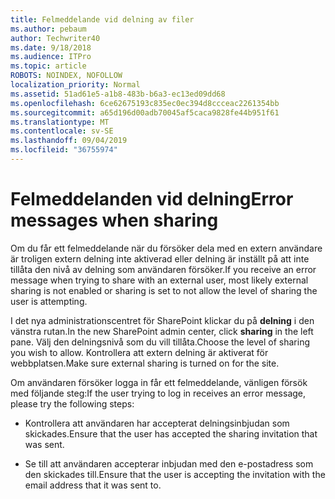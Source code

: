 ```yaml
---
title: Felmeddelande vid delning av filer
ms.author: pebaum
author: Techwriter40
ms.date: 9/18/2018
ms.audience: ITPro
ms.topic: article
ROBOTS: NOINDEX, NOFOLLOW
localization_priority: Normal
ms.assetid: 51ad61e5-a1b8-483b-b6a3-ec13ed09dd68
ms.openlocfilehash: 6ce62675193c835ec0ec394d8ccceac2261354bb
ms.sourcegitcommit: a65d196d00adb70045af5caca9828fe44b951f61
ms.translationtype: MT
ms.contentlocale: sv-SE
ms.lasthandoff: 09/04/2019
ms.locfileid: "36755974"
---
```

# <a name="error-messages-when-sharing"></a><span data-ttu-id="9942c-102">Felmeddelanden vid delning</span><span class="sxs-lookup"><span data-stu-id="9942c-102">Error messages when sharing</span></span>

<span data-ttu-id="9942c-103">Om du får ett felmeddelande när du försöker dela med en extern användare är troligen extern delning inte aktiverad eller delning är inställt på att inte tillåta den nivå av delning som användaren försöker.</span><span class="sxs-lookup"><span data-stu-id="9942c-103">If you receive an error message when trying to share with an external user, most likely external sharing is not enabled or sharing is set to not allow the level of sharing the user is attempting.</span></span>
  
<span data-ttu-id="9942c-104">I det nya administrationscentret för SharePoint klickar du på **delning** i den vänstra rutan.</span><span class="sxs-lookup"><span data-stu-id="9942c-104">In the  new SharePoint admin center, click **sharing** in the left pane.</span></span> <span data-ttu-id="9942c-105">Välj den delningsnivå som du vill tillåta.</span><span class="sxs-lookup"><span data-stu-id="9942c-105">Choose the level of sharing you wish to allow.</span></span> <span data-ttu-id="9942c-106">Kontrollera att extern delning är aktiverat för webbplatsen.</span><span class="sxs-lookup"><span data-stu-id="9942c-106">Make sure external sharing is turned on for the site.</span></span> 
  
<span data-ttu-id="9942c-107">Om användaren försöker logga in får ett felmeddelande, vänligen försök med följande steg:</span><span class="sxs-lookup"><span data-stu-id="9942c-107">If the user trying to log in receives an error message, please try the following steps:</span></span>
  
- <span data-ttu-id="9942c-108">Kontrollera att användaren har accepterat delningsinbjudan som skickades.</span><span class="sxs-lookup"><span data-stu-id="9942c-108">Ensure that the user has accepted the sharing invitation that was sent.</span></span>
    
- <span data-ttu-id="9942c-109">Se till att användaren accepterar inbjudan med den e-postadress som den skickades till.</span><span class="sxs-lookup"><span data-stu-id="9942c-109">Ensure that the user is accepting the invitation with the email address that it was sent to.</span></span>
    

